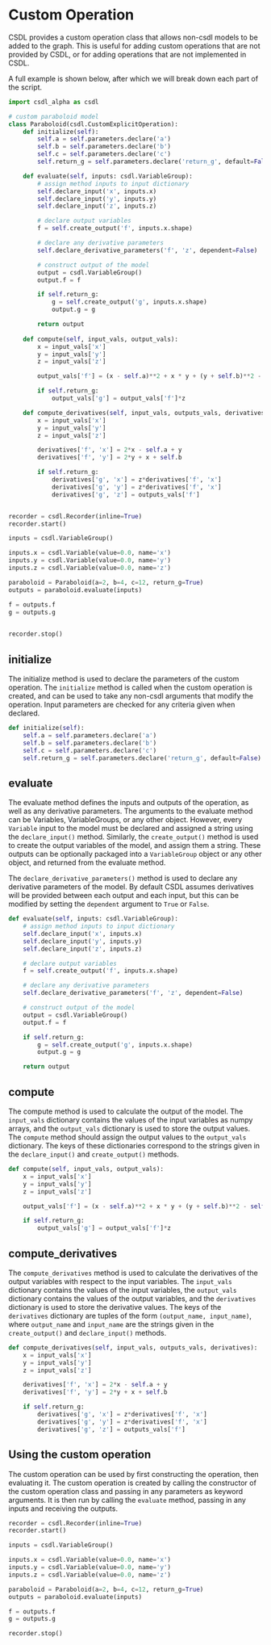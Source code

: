# Custom Operation

CSDL provides a custom operation class that allows non-csdl models to be added to the graph. This is useful for adding custom operations that are not provided by CSDL, or for adding operations that are not implemented in CSDL.

A full example is shown below, after which we will break down each part of the script.

```python
import csdl_alpha as csdl

# custom paraboloid model
class Paraboloid(csdl.CustomExplicitOperation):
    def initialize(self):
        self.a = self.parameters.declare('a')
        self.b = self.parameters.declare('b')
        self.c = self.parameters.declare('c')
        self.return_g = self.parameters.declare('return_g', default=False)

    def evaluate(self, inputs: csdl.VariableGroup):
        # assign method inputs to input dictionary
        self.declare_input('x', inputs.x)
        self.declare_input('y', inputs.y)
        self.declare_input('z', inputs.z)

        # declare output variables
        f = self.create_output('f', inputs.x.shape)

        # declare any derivative parameters
        self.declare_derivative_parameters('f', 'z', dependent=False)

        # construct output of the model
        output = csdl.VariableGroup()
        output.f = f

        if self.return_g:
            g = self.create_output('g', inputs.x.shape)
            output.g = g

        return output
    
    def compute(self, input_vals, output_vals):
        x = input_vals['x']
        y = input_vals['y']
        z = input_vals['z']

        output_vals['f'] = (x - self.a)**2 + x * y + (y + self.b)**2 - self.c

        if self.return_g:
            output_vals['g'] = output_vals['f']*z

    def compute_derivatives(self, input_vals, outputs_vals, derivatives):
        x = input_vals['x']
        y = input_vals['y']
        z = input_vals['z']

        derivatives['f', 'x'] = 2*x - self.a + y
        derivatives['f', 'y'] = 2*y + x + self.b

        if self.return_g:
            derivatives['g', 'x'] = z*derivatives['f', 'x']
            derivatives['g', 'y'] = z*derivatives['f', 'x']
            derivatives['g', 'z'] = outputs_vals['f']


recorder = csdl.Recorder(inline=True)
recorder.start()

inputs = csdl.VariableGroup()

inputs.x = csdl.Variable(value=0.0, name='x')
inputs.y = csdl.Variable(value=0.0, name='y')
inputs.z = csdl.Variable(value=0.0, name='z')

paraboloid = Paraboloid(a=2, b=4, c=12, return_g=True)
outputs = paraboloid.evaluate(inputs)

f = outputs.f
g = outputs.g
 

recorder.stop()
```


## initialize

The initialize method is used to declare the parameters of the custom operation. The `initialize` method is called when the custom operation is created, and can be used to take any non-csdl arguments that modify the operation. Input parameters are checked for any criteria given when declared.

```python
def initialize(self):
    self.a = self.parameters.declare('a')
    self.b = self.parameters.declare('b')
    self.c = self.parameters.declare('c')
    self.return_g = self.parameters.declare('return_g', default=False)
```

## evaluate

The evaluate method defines the inputs and outputs of the operation, as well as any derivative parameters. The arguments to the evaluate method can be Variables, VariableGroups, or any other object. However, every `Variable` input to the model must be declared and assigned a string using the `declare_input()` method. Similarly, the `create_output()` method is used to create the output variables of the model, and assign them a string. These outputs can be optionally packaged into a `VariableGroup` object or any other object, and returned from the evaluate method.

The `declare_derivative_parameters()` method is used to declare any derivative parameters of the model. By default CSDL assumes derivatives will be provided between each output and each input, but this can be modified by setting the `dependent` argument to `True` or `False`.

```python
def evaluate(self, inputs: csdl.VariableGroup):
    # assign method inputs to input dictionary
    self.declare_input('x', inputs.x)
    self.declare_input('y', inputs.y)
    self.declare_input('z', inputs.z)

    # declare output variables
    f = self.create_output('f', inputs.x.shape)

    # declare any derivative parameters
    self.declare_derivative_parameters('f', 'z', dependent=False)

    # construct output of the model
    output = csdl.VariableGroup()
    output.f = f

    if self.return_g:
        g = self.create_output('g', inputs.x.shape)
        output.g = g

    return output
```


## compute

The compute method is used to calculate the output of the model. The `input_vals` dictionary contains the values of the input variables as numpy arrays, and the `output_vals` dictionary is used to store the output values. The `compute` method should assign the output values to the `output_vals` dictionary. The keys of these dictionaries correspond to the strings given in the `declare_input()` and `create_output()` methods.

```python
def compute(self, input_vals, output_vals):
    x = input_vals['x']
    y = input_vals['y']
    z = input_vals['z']

    output_vals['f'] = (x - self.a)**2 + x * y + (y + self.b)**2 - self.c

    if self.return_g:
        output_vals['g'] = output_vals['f']*z
```

## compute_derivatives

The `compute_derivatives` method is used to calculate the derivatives of the output variables with respect to the input variables. The `input_vals` dictionary contains the values of the input variables, the `output_vals` dictionary contains the values of the output variables, and the `derivatives` dictionary is used to store the derivative values. The keys of the `derivatives` dictionary are tuples of the form `(output_name, input_name)`, where `output_name` and `input_name` are the strings given in the `create_output()` and `declare_input()` methods.

```python
def compute_derivatives(self, input_vals, outputs_vals, derivatives):
    x = input_vals['x']
    y = input_vals['y']
    z = input_vals['z']

    derivatives['f', 'x'] = 2*x - self.a + y
    derivatives['f', 'y'] = 2*y + x + self.b

    if self.return_g:
        derivatives['g', 'x'] = z*derivatives['f', 'x']
        derivatives['g', 'y'] = z*derivatives['f', 'x']
        derivatives['g', 'z'] = outputs_vals['f']
```

## Using the custom operation

The custom operation can be used by first constructing the operation, then evaluating it. The custom operation is created by calling the constructor of the custom operation class and passing in any parameters as keyword arguments. It is then run by calling the `evaluate` method, passing in any inputs and receiving the outputs.

```python
recorder = csdl.Recorder(inline=True)
recorder.start()

inputs = csdl.VariableGroup()

inputs.x = csdl.Variable(value=0.0, name='x')
inputs.y = csdl.Variable(value=0.0, name='y')
inputs.z = csdl.Variable(value=0.0, name='z')

paraboloid = Paraboloid(a=2, b=4, c=12, return_g=True)
outputs = paraboloid.evaluate(inputs)

f = outputs.f
g = outputs.g

recorder.stop()
```
